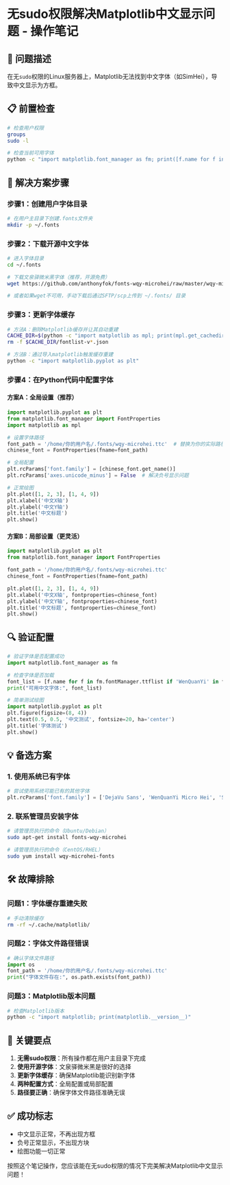 # 无sudo权限解决Matplotlib中文显示问题 - 操作笔记

## 🎯 问题描述
在无`sudo`权限的Linux服务器上，Matplotlib无法找到中文字体（如SimHei），导致中文显示为方框。

## 📋 前置检查

```bash
# 检查用户权限
groups
sudo -l

# 检查当前可用字体
python -c "import matplotlib.font_manager as fm; print([f.name for f in fm.fontManager.ttflist if 'hei' in f.name.lower() or 'song' in f.name.lower()])"
```

## 🚀 解决方案步骤

### 步骤1：创建用户字体目录
```bash
# 在用户主目录下创建.fonts文件夹
mkdir -p ~/.fonts
```

### 步骤2：下载开源中文字体
```bash
# 进入字体目录
cd ~/.fonts

# 下载文泉驿微米黑字体（推荐，开源免费）
wget https://github.com/anthonyfok/fonts-wqy-microhei/raw/master/wqy-microhei.ttc

# 或者如果wget不可用，手动下载后通过SFTP/scp上传到 ~/.fonts/ 目录
```

### 步骤3：更新字体缓存
```bash
# 方法A：删除Matplotlib缓存并让其自动重建
CACHE_DIR=$(python -c "import matplotlib as mpl; print(mpl.get_cachedir())")
rm -f $CACHE_DIR/fontlist-v*.json

# 方法B：通过导入matplotlib触发缓存重建
python -c "import matplotlib.pyplot as plt"
```

### 步骤4：在Python代码中配置字体

#### 方案A：全局设置（推荐）
```python
import matplotlib.pyplot as plt
from matplotlib.font_manager import FontProperties
import matplotlib as mpl

# 设置字体路径
font_path = '/home/你的用户名/.fonts/wqy-microhei.ttc'  # 替换为你的实际路径
chinese_font = FontProperties(fname=font_path)

# 全局配置
plt.rcParams['font.family'] = [chinese_font.get_name()]
plt.rcParams['axes.unicode_minus'] = False  # 解决负号显示问题

# 正常绘图
plt.plot([1, 2, 3], [1, 4, 9])
plt.xlabel('中文X轴')
plt.ylabel('中文Y轴')
plt.title('中文标题')
plt.show()
```

#### 方案B：局部设置（更灵活）
```python
import matplotlib.pyplot as plt
from matplotlib.font_manager import FontProperties

font_path = '/home/你的用户名/.fonts/wqy-microhei.ttc'
chinese_font = FontProperties(fname=font_path)

plt.plot([1, 2, 3], [1, 4, 9])
plt.xlabel('中文X轴', fontproperties=chinese_font)
plt.ylabel('中文Y轴', fontproperties=chinese_font)
plt.title('中文标题', fontproperties=chinese_font)
plt.show()
```

## 🔍 验证配置
```python
# 验证字体是否配置成功
import matplotlib.font_manager as fm

# 检查字体是否加载
font_list = [f.name for f in fm.fontManager.ttflist if 'WenQuanYi' in f.name or 'Microhei' in f.name]
print("可用中文字体:", font_list)

# 简单测试绘图
import matplotlib.pyplot as plt
plt.figure(figsize=(8, 4))
plt.text(0.5, 0.5, '中文测试', fontsize=20, ha='center')
plt.title('字体测试')
plt.show()
```

## 💡 备选方案

### 1. 使用系统已有字体
```python
# 尝试使用系统可能已有的其他字体
plt.rcParams['font.family'] = ['DejaVu Sans', 'WenQuanYi Micro Hei', 'SimHei', 'Microsoft YaHei']
```

### 2. 联系管理员安装字体
```bash
# 请管理员执行的命令（Ubuntu/Debian）
sudo apt-get install fonts-wqy-microhei

# 请管理员执行的命令（CentOS/RHEL）
sudo yum install wqy-microhei-fonts
```

## 🛠️ 故障排除

### 问题1：字体缓存重建失败
```bash
# 手动清除缓存
rm -rf ~/.cache/matplotlib/
```

### 问题2：字体文件路径错误
```python
# 确认字体文件路径
import os
font_path = '/home/你的用户名/.fonts/wqy-microhei.ttc'
print("字体文件存在:", os.path.exists(font_path))
```

### 问题3：Matplotlib版本问题
```bash
# 检查Matplotlib版本
python -c "import matplotlib; print(matplotlib.__version__)"
```

## 📌 关键要点

1. **无需sudo权限**：所有操作都在用户主目录下完成
2. **使用开源字体**：文泉驿微米黑是很好的选择
3. **更新字体缓存**：确保Matplotlib能识别新字体
4. **两种配置方式**：全局配置或局部配置
5. **路径要正确**：确保字体文件路径准确无误

## ✅ 成功标志
- 中文显示正常，不再出现方框
- 负号正常显示，不出现方块
- 绘图功能一切正常

按照这个笔记操作，您应该能在无sudo权限的情况下完美解决Matplotlib中文显示问题！